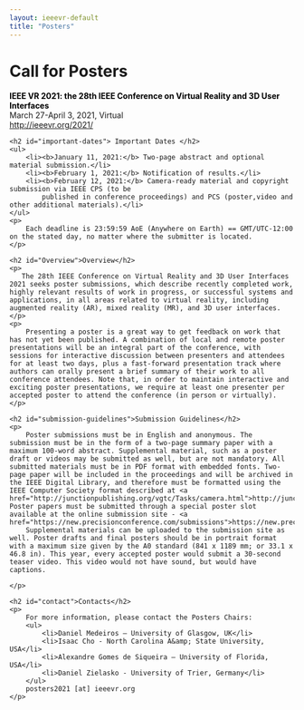 ```yaml
---
layout: ieeevr-default
title: "Posters"
---
```


<div>
    <h1 id="cfp-posters"> Call for Posters</h1>
    <p>
        <strong style="color: black">IEEE VR 2021: the 28th IEEE Conference on Virtual Reality and 3D User Interfaces</strong><br /> March 27-April 3, 2021, Virtual
        <br />
        <a href="http://ieeevr.org/2021/">http://ieeevr.org/2021/</a>
    </p>

    <h2 id="important-dates"> Important Dates </h2>
    <ul>
        <li><b>January 11, 2021:</b> Two-page abstract and optional material submission.</li>
        <li><b>February 1, 2021:</b> Notification of results.</li>
        <li><b>February 12, 2021:</b> Camera-ready material and copyright submission via IEEE CPS (to be
            published in conference proceedings) and PCS (poster,video and other additional materials).</li>
    </ul>
    <p>
        Each deadline is 23:59:59 AoE (Anywhere on Earth) == GMT/UTC-12:00 on the stated day, no matter where the submitter is located.
    </p>
    
    <h2 id="Overview">Overview</h2>
    <p>
       The 28th IEEE Conference on Virtual Reality and 3D User Interfaces 2021 seeks poster submissions, which describe recently completed work, highly relevant results of work in progress, or successful systems and applications, in all areas related to virtual reality, including augmented reality (AR), mixed reality (MR), and 3D user interfaces.
    </p>
    <p>
        Presenting a poster is a great way to get feedback on work that has not yet been published. A combination of local and remote poster presentations will be an integral part of the conference, with sessions for interactive discussion between presenters and attendees for at least two days, plus a fast-forward presentation track where authors can orally present a brief summary of their work to all conference attendees. Note that, in order to maintain interactive and exciting poster presentations, we require at least one presenter per accepted poster to attend the conference (in person or virtually).
    </p>
    
    <h2 id="submission-guidelines">Submission Guidelines</h2>
    <p>
        Poster submissions must be in English and anonymous. The submission must be in the form of a two-page summary paper with a maximum 100-word abstract. Supplemental material, such as a poster draft or videos may be submitted as well, but are not mandatory. All submitted materials must be in PDF format with embedded fonts. Two-page paper will be included in the proceedings and will be archived in the IEEE Digital Library, and therefore must be formatted using the IEEE Computer Society format described at <a href="http://junctionpublishing.org/vgtc/Tasks/camera.html">http://junctionpublishing.org/vgtc/Tasks/camera.html</a>. Poster papers must be submitted through a special poster slot available at the online submission site - <a href="https://new.precisionconference.com/submissions">https://new.precisionconference.com/submissions</a>. 
        Supplemental materials can be uploaded to the submission site as well. Poster drafts and final posters should be in portrait format with a maximum size given by the A0 standard (841 x 1189 mm; or 33.1 x 46.8 in). This year, every accepted poster would submit a 30-second teaser video. This video would not have sound, but would have captions.

    </p>
    
    <h2 id="contact">Contacts</h2>
    <p>
        For more information, please contact the Posters Chairs:
        <ul>
            <li>Daniel Medeiros ‒ University of Glasgow, UK</li>
            <li>Isaac Cho - North Carolina A&amp; State University, USA</li>
            <li>Alexandre Gomes de Siqueira ‒ University of Florida, USA</li>
            <li>Daniel Zielasko - University of Trier, Germany</li>
        </ul>
        posters2021 [at] ieeevr.org
    </p>



</div>
